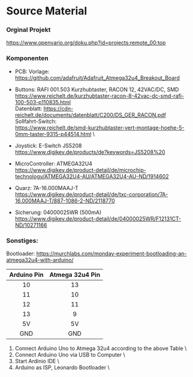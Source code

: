 # Source Material

### Orginal Projekt
https://www.openvario.org/doku.php?id=projects:remote_00:top

### Komponenten
- PCB: 
  Vorlage: https://github.com/adafruit/Adafruit_Atmega32u4_Breakout_Board
 
- Buttons: RAFI 001.503 Kurzhubtaster, RACON 12, 42VAC/DC, SMD \
  https://www.reichelt.de/kurzhubtaster-racon-8-42vac-dc-smd-rafi-100-503-p110835.html \
  Datenblatt: https://cdn-reichelt.de/documents/datenblatt/C200/DS_GER_RACON.pdf \
  Sollfahrt-Switch: \
  https://www.reichelt.de/smd-kurzhubtaster-vert-montage-hoehe-5-0mm-taster-9315-p44514.html \
          

- Joystick:  E-Switch JS5208 \
  https://www.digikey.de/products/de?keywords=JS5208%20

- MicroController: ATMEGA32U4 \
  https://www.digikey.de/product-detail/de/microchip-technology/ATMEGA32U4-AU/ATMEGA32U4-AU-ND/1914602

- Quarz: 7A-16.000MAAJ-T \
  https://www.digikey.de/product-detail/de/txc-corporation/7A-16.000MAAJ-T/887-1086-2-ND/2118770
  
- Sicherung: 04000025WR (500mA) \
  https://www.digikey.de/product-detail/de/04000025WR/F12131CT-ND/10271166

### Sonstiges:
Bootloader: https://murchlabs.com/monday-experiment-bootloading-an-atmega32u4-with-arduino/

| Arduino Pin   | Atmega 32u4 Pin |
|:-------------:|:---------------:|
| 10      | 13  |
| 11      | 10  |
| 12      | 11  |
| 13      | 9   |
| 5V      | 5V  |
| GND     | GND |

1. Connect Arduino Uno to Atmega 32u4 according to the above Table \
2. Connect Arduino Uno via USB to Computer \
3. Start Ardinio IDE \
4. Arduino as ISP, Leonardo Bootloader \

